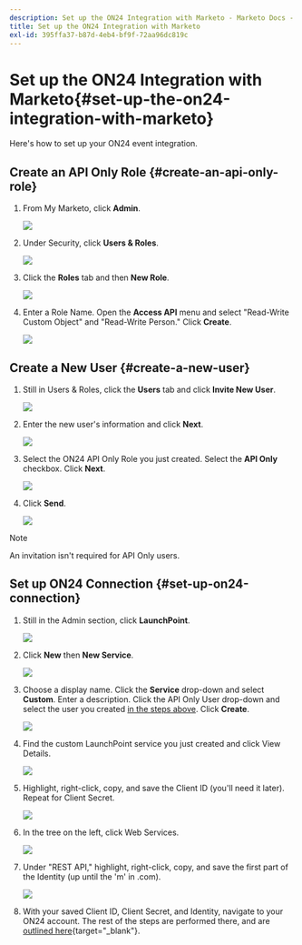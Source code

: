 ```yaml
---
description: Set up the ON24 Integration with Marketo - Marketo Docs - Product Documentation
title: Set up the ON24 Integration with Marketo
exl-id: 395ffa37-b87d-4eb4-bf9f-72aa96dc819c
---
```

# Set up the ON24 Integration with Marketo{#set-up-the-on24-integration-with-marketo}

Here's how to set up your ON24 event integration.

## Create an API Only Role {#create-an-api-only-role}

1. From My Marketo, click **Admin**.

   ![](assets/set-up-the-on24-integration-with-marketo-1.png)

1. Under Security, click **Users & Roles**.

   ![](assets/set-up-the-on24-integration-with-marketo-2.png)

1. Click the **Roles** tab and then **New Role**.

   ![](assets/set-up-the-on24-integration-with-marketo-3.png)

1. Enter a Role Name. Open the **Access API** menu and select "Read-Write Custom Object" and "Read-Write Person." Click **Create**.

   ![](assets/set-up-the-on24-integration-with-marketo-4.png)

## Create a New User {#create-a-new-user}

1. Still in Users & Roles, click the **Users** tab and click **Invite New User**.

   ![](assets/set-up-the-on24-integration-with-marketo-5.png)

1. Enter the new user's information and click **Next**.

   ![](assets/set-up-the-on24-integration-with-marketo-6.png)

1. Select the ON24 API Only Role you just created. Select the **API Only** checkbox. Click **Next**.

   ![](assets/set-up-the-on24-integration-with-marketo-7.png)

1. Click **Send**.

   ![](assets/set-up-the-on24-integration-with-marketo-8.png)

>[!NOTE]
>
>An invitation isn't required for API Only users.

## Set up ON24 Connection {#set-up-on24-connection}

1. Still in the Admin section, click **LaunchPoint**.

   ![](assets/set-up-the-on24-integration-with-marketo-9.png)

1. Click **New** then **New Service**.

   ![](assets/set-up-the-on24-integration-with-marketo-10.png)

1. Choose a display name. Click the **Service** drop-down and select **Custom**. Enter a description. Click the API Only User drop-down and select the user you created [in the steps above](#create-a-new-user). Click **Create**.

   ![](assets/set-up-the-on24-integration-with-marketo-11.png)

1. Find the custom LaunchPoint service you just created and click View Details.

   ![](assets/set-up-the-on24-integration-with-marketo-12.png)

1. Highlight, right-click, copy, and save the Client ID (you'll need it later). Repeat for Client Secret.

   ![](assets/set-up-the-on24-integration-with-marketo-13.png)

1. In the tree on the left, click Web Services.

   ![](assets/set-up-the-on24-integration-with-marketo-14.png)

1. Under "REST API," highlight, right-click, copy, and save the first part of the Identity (up until the 'm' in .com).

   ![](assets/set-up-the-on24-integration-with-marketo-15.png)

1. With your saved Client ID, Client Secret, and Identity, navigate to your ON24 account. The rest of the steps are performed there, and are [outlined here](https://on24support.force.com/Support/s/article/Connect-Marketo-ON24-Connect-Data-Integration#Step6){target="_blank"}.
